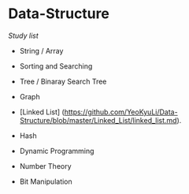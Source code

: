 # Data-Structure 

*Study list*
  * String / Array
  * Sorting and Searching
  * Tree / Binaray Search Tree
  * Graph
  * [Linked List] (https://github.com/YeoKyuLi/Data-Structure/blob/master/Linked_List/linked_list.md).
  * Hash
  * Dynamic Programming

  * Number Theory

  * Bit Manipulation
